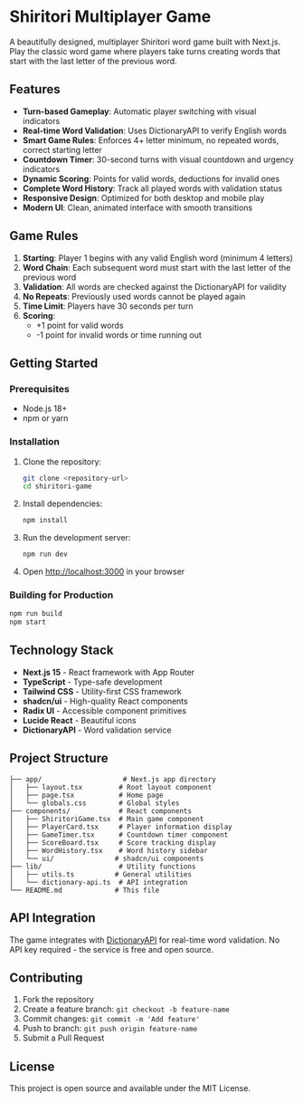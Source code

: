 # Shiritori Multiplayer Game

A beautifully designed, multiplayer Shiritori word game built with Next.js. Play the classic word game where players take turns creating words that start with the last letter of the previous word.

## Features

- **Turn-based Gameplay**: Automatic player switching with visual indicators
- **Real-time Word Validation**: Uses DictionaryAPI to verify English words
- **Smart Game Rules**: Enforces 4+ letter minimum, no repeated words, correct starting letter
- **Countdown Timer**: 30-second turns with visual countdown and urgency indicators
- **Dynamic Scoring**: Points for valid words, deductions for invalid ones
- **Complete Word History**: Track all played words with validation status
- **Responsive Design**: Optimized for both desktop and mobile play
- **Modern UI**: Clean, animated interface with smooth transitions

## Game Rules

1. **Starting**: Player 1 begins with any valid English word (minimum 4 letters)
2. **Word Chain**: Each subsequent word must start with the last letter of the previous word
3. **Validation**: All words are checked against the DictionaryAPI for validity
4. **No Repeats**: Previously used words cannot be played again
5. **Time Limit**: Players have 30 seconds per turn
6. **Scoring**: 
   - +1 point for valid words
   - -1 point for invalid words or time running out

## Getting Started

### Prerequisites

- Node.js 18+ 
- npm or yarn

### Installation

1. Clone the repository:
   ```bash
   git clone <repository-url>
   cd shiritori-game
   ```

2. Install dependencies:
   ```bash
   npm install
   ```

3. Run the development server:
   ```bash
   npm run dev
   ```

4. Open [http://localhost:3000](http://localhost:3000) in your browser

### Building for Production

```bash
npm run build
npm start
```

## Technology Stack

- **Next.js 15** - React framework with App Router
- **TypeScript** - Type-safe development
- **Tailwind CSS** - Utility-first CSS framework  
- **shadcn/ui** - High-quality React components
- **Radix UI** - Accessible component primitives
- **Lucide React** - Beautiful icons
- **DictionaryAPI** - Word validation service

## Project Structure

```
├── app/                    # Next.js app directory
│   ├── layout.tsx         # Root layout component
│   ├── page.tsx           # Home page
│   └── globals.css        # Global styles
├── components/            # React components
│   ├── ShiritoriGame.tsx  # Main game component
│   ├── PlayerCard.tsx     # Player information display
│   ├── GameTimer.tsx      # Countdown timer component
│   ├── ScoreBoard.tsx     # Score tracking display
│   ├── WordHistory.tsx    # Word history sidebar
│   └── ui/               # shadcn/ui components
├── lib/                   # Utility functions
│   ├── utils.ts          # General utilities
│   └── dictionary-api.ts  # API integration
└── README.md             # This file
```

## API Integration

The game integrates with [DictionaryAPI](https://dictionaryapi.dev/) for real-time word validation. No API key required - the service is free and open source.

## Contributing

1. Fork the repository
2. Create a feature branch: `git checkout -b feature-name`
3. Commit changes: `git commit -m 'Add feature'`
4. Push to branch: `git push origin feature-name`
5. Submit a Pull Request

## License

This project is open source and available under the MIT License.